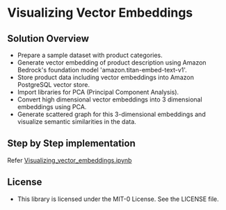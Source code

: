 # Visualizing Vector Embeddings



## Solution Overview


- Prepare a sample dataset with product categories.
- Generate vector embedding of product description using Amazon Bedrock's foundation model 'amazon.titan-embed-text-v1'.  
- Store product data including vector embeddings into Amazon PostgreSQL vector store.
- Import libraries for PCA (Principal Component Analysis).
- Convert high dimensional vector embeddings into 3 dimensional embeddings using PCA.
- Generate scattered graph for this 3-dimensional embeddings and visualize semantic similarities in the data.

## Step by Step implementation

Refer [Visualizing_vector_embeddings.ipynb](Visualizing_vector_embeddings.ipynb)


## License
- This library is licensed under the MIT-0 License. See the LICENSE file.


